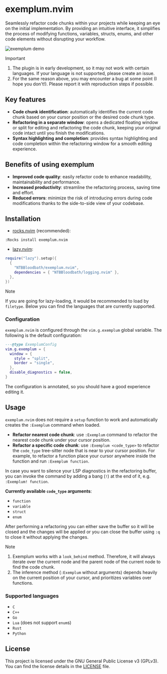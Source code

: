 # exemplum.nvim
Seamlessly refactor code chunks within your projects while keeping an eye on the initial
implementation. By providing an intuitive interface, it simplifies the process of modifying
functions, variables, structs, enums, and other code elements without disrupting your workflow.

![exemplum demo](https://github.com/user-attachments/assets/b6a2c395-a6ce-4a6b-9990-43ac4db05d0e)

> [!IMPORTANT]
>
> 1. The plugin is in early development, so it may not work with certain languages. If your
> language is not supported, please create an issue.
> 2. For the same reason above, you may encounter a bug at some point (I hope you don't!). Please
> report it with reproduction steps if possible.

## Key features

- **Code chunk identification**: automatically identifies the current code chunk based on your
cursor position or the desired code chunk type.
- **Refactoring in a separate window**: opens a dedicated floating window or split for editing and
refactoring the code chunk, keeping your original code intact until you finish the modifications.
- **Syntax highlighting and completion**: provides syntax highlighting and code completion within
the refactoring window for a smooth editing experience.

## Benefits of using exemplum

- **Improved code quality**: easily refactor code to enhance readability, maintainability and
performance.
- **Increased productivity**: streamline the refactoring process, saving time and effort.
- **Reduced errors**: minimize the risk of introducing errors during code modifications thanks to
the side-to-side view of your codebase.

## Installation

- [rocks.nvim](https://github.com/nvim-neorocks/rocks.nvim) (recommended):
```vim
:Rocks install exemplum.nvim
```

- [lazy.nvim](https://github.com/folke/lazy.nvim):
```lua
require("lazy").setup({
  {
    "NTBBloodbath/exemplum.nvim",
    dependencies = { "NTBBloodbath/logging.nvim" },
  },
})
```

> [!NOTE]
>
> If you are going for lazy-loading, it would be recommended to load by `filetype`. Below you can
> find the languages that are currently supported.

### Configuration

`exemplum.nvim` is configured through the `vim.g.exemplum` global variable. The following is the
default configuration:

```lua
---@type ExemplumConfig
vim.g.exemplum = {
  window = {
    style = "split",
    border = "single",
  },
  disable_diagnostics = false,
}
```

The configuration is annotated, so you should have a good experience editing it.

## Usage

`exemplum.nvim` does not require a `setup` function to work and automatically creates the `:Exemplum`
command when loaded.

- **Refactor nearest code chunk**: use `:Exemplum` command to refactor the nearest code chunk under
  your cursor position.
- **Refactor a specific code chunk**: use `:Exemplum <code_type>` to refactor the `code_type`
  tree-sitter node that is near to your cursor position. For example, to refactor a
  function place your cursor anywhere inside the function and run `:Exemplum function`.

In case you want to silence your LSP diagnostics in the refactoring buffer, you can invoke the
command by adding a bang (`!`) at the end of it, e.g. `:Exemplum! function`.

**Currently available `code_type` arguments**:
- `function`
- `variable`
- `struct`
- `enum`

After performing a refactoring you can either save the buffer so it will be closed and the changes
will be applied or you can close the buffer using `:q` to close it without applying the changes.

> [!NOTE]
>
> 1. Exemplum works with a `look_behind` method. Therefore, it will always iterate over the current
> node and the parent node of the current node to find the code chunk.
> 2. The inference method (`:Exemplum` without arguments) depends heavily on the current position of
> your cursor, and prioritizes variables over functions.

### Supported languages

- `C`
- `C++`
- `Go`
- `Lua` (does not support `enum`s)
- `Rust`
- `Python`

## License

This project is licensed under the GNU General Public License v3 (GPLv3). You can find the license details in the [LICENSE](./LICENSE) file.
